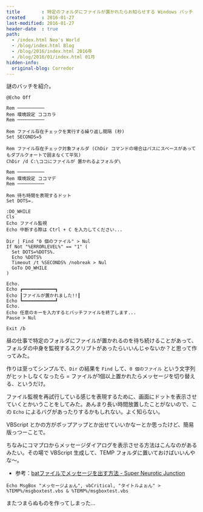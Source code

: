 ```yaml
---
title        : 特定のフォルダにファイルが置かれたらお知らせする Windows バッチ
created      : 2016-01-27
last-modified: 2016-01-27
header-date  : true
path:
  - /index.html Neo's World
  - /blog/index.html Blog
  - /blog/2016/index.html 2016年
  - /blog/2016/01/index.html 01月
hidden-info:
  original-blog: Corredor
---
```


謎のバッチを紹介。

```dosbatch
@Echo Off

Rem ──────────
Rem 環境設定 ココカラ
Rem ──────────

Rem ファイル存在チェックを実行する繰り返し間隔 (秒)
Set SECONDS=5

Rem ファイル存在チェック対象フォルダ (ChDir コマンドの場合はパスにスペースがあってもダブルクォートで囲まなくて平気)
ChDir /d C:\ココにファイルが 置かれるよフォルダ\

Rem ──────────
Rem 環境設定 ココマデ
Rem ──────────

Rem 待ち時間を表現するドット
Set DOTS=.

:DO_WHILE
Cls
Echo ファイル監視
Echo 中断する際は Ctrl + C を入力してください...

Dir | Find "0 個のファイル" > Nul
If Not "%ERRORLEVEL%" == "1" (
  Set DOTS=%DOTS%.
  Echo %DOTS%
  Timeout /t %SECONDS% /nobreak > Nul
  GoTo DO_WHILE
)

Echo.
Echo ┏━━━━━━━━━━━━┓
Echo ┃ファイルが置かれました!!┃
Echo ┗━━━━━━━━━━━━┛
Echo.
Echo 任意のキーを入力するとバッチファイルを終了します...
Pause > Nul

Exit /b
```

昼の仕事で特定のフォルダにファイルが置かれるのを待ち続けることがあって、フォルダの中身を監視するスクリプトがあったらいいんじゃないか？と思って作ってみた。

作りは至ってシンプルで、`Dir` の結果を `Find` して、`0 個のファイル` という文字列がヒットしなくなったら = ファイルが1個以上置かれたらメッセージを切り替える、というだけ。

ファイル監視を再試行している感じを表現するために、画面にドットを表示させていくとかいうことをしてみた。あんまり長い時間放置したことがないので、この `Echo` によるバグがあったりするかもしれない。よく知らない。

VBScript とかの方がポップアップとか出せていいかなーとか思ったけど、簡易版っつーことで。

ちなみにコマプロからメッセージダイアログを表示させる方法はこんなのがあるみたい。その場で VBScript 生成して、TEMP フォルダに置いておけばいいんやな～。

- 参考：[batファイルでメッセージを出す方法 - Super Neurotic Junction](http://snjx.info/diary/snjx/049)

```dosbatch
Echo MsgBox "メッセージよぉん", vbCritical, "タイトルよぉん" > %TEMP%/msgboxtest.vbs & %TEMP%/msgboxtest.vbs
```

またつまらぬものを作ってしまった…

